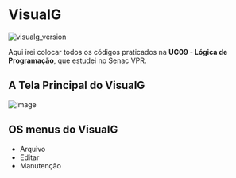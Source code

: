 # VisualG
![visualg_version](https://img.shields.io/badge/visualg-3.0-red.svg)

Aqui irei colocar todos os códigos praticados na **UC09 - Lógica de Programação**, que estudei no Senac VPR.

## A Tela Principal do VisualG
![image](https://user-images.githubusercontent.com/6373438/60443652-12202c00-9bf2-11e9-947c-614f8ac883f0.png)

 ## OS menus do VisualG

 - Arquivo
 - Editar
 - Manutenção